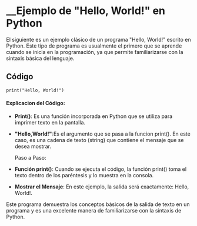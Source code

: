 # __Ejemplo de "Hello, World!" en Python
El siguiente es un ejemplo clásico de un programa "Hello, World!" escrito en Python. Este tipo de programa es usualmente el primero que se aprende cuando se inicia en la programación, ya que permite familiarizarse con la sintaxis básica del lenguaje.
## Código
```print("Hello, World!")```
#### Explicacion del Código:
* __Print()__: Es una función incorporada en Python que se utiliza para imprimer texto en la pantalla.
* __"Hello,World!"__:Es el argumento que se pasa a la funcion print(). En este caso, es una cadena de texto (string) que contiene el mensaje que se desea mostrar.
  
  Paso a Paso:

* __Función print()__: Cuando se ejecuta el código, la función print() toma el texto dentro de los paréntesis y lo muestra en la consola.
* __Mostrar el Mensaje__: En este ejemplo, la salida será exactamente: Hello, World!.

Este programa demuestra los conceptos básicos de la salida de texto en un programa y es una excelente manera de familiarizarse con la sintaxis de Python.